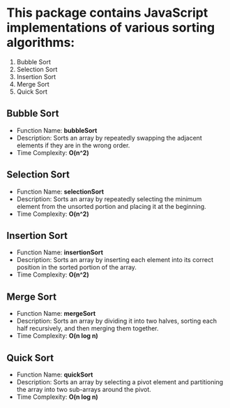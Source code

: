 # This package contains JavaScript implementations of various sorting algorithms:
1) Bubble Sort
2) Selection Sort
3) Insertion Sort
4) Merge Sort
5) Quick Sort

## Bubble Sort
 - Function Name: **bubbleSort**
 - Description: Sorts an array by repeatedly swapping the adjacent elements if they are in the wrong order.
 - Time Complexity: **O(n^2)**

## Selection Sort
 - Function Name: **selectionSort**
 - Description: Sorts an array by repeatedly selecting the minimum element from the unsorted portion and placing it at the beginning.
 - Time Complexity: **O(n^2)**

## Insertion Sort
 - Function Name: **insertionSort**
 - Description: Sorts an array by inserting each element into its correct position in the sorted portion of the array.
 - Time Complexity: **O(n^2)**

## Merge Sort
 - Function Name: **mergeSort**
 - Description: Sorts an array by dividing it into two halves, sorting each half recursively, and then merging them together.
 - Time Complexity: **O(n log n)**

## Quick Sort
 - Function Name: **quickSort**
 - Description: Sorts an array by selecting a pivot element and partitioning the array into two sub-arrays around the pivot.
 - Time Complexity: **O(n log n)**